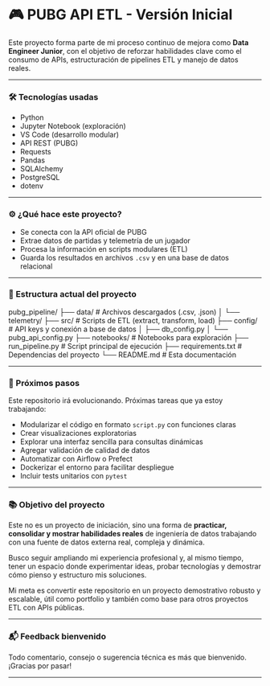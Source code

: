 # 🎮 PUBG API ETL - Versión Inicial

Este proyecto forma parte de mi proceso continuo de mejora como **Data Engineer Junior**, con el objetivo de reforzar habilidades clave como el consumo de APIs, estructuración de pipelines ETL y manejo de datos reales.

---

### 🛠️ Tecnologías usadas

- Python
- Jupyter Notebook (exploración)
- VS Code (desarrollo modular)
- API REST (PUBG)
- Requests
- Pandas
- SQLAlchemy
- PostgreSQL
- dotenv

---

### ⚙️ ¿Qué hace este proyecto?

- Se conecta con la API oficial de PUBG
- Extrae datos de partidas y telemetría de un jugador
- Procesa la información en scripts modulares (ETL)
- Guarda los resultados en archivos `.csv` y en una base de datos relacional

---

### 🧱 Estructura actual del proyecto

pubg_pipeline/
├── data/ # Archivos descargados (.csv, .json)
│ └── telemetry/
├── src/ # Scripts de ETL (extract, transform, load)
├── config/ # API keys y conexión a base de datos
│   ├── db_config.py
│   └── pubg_api_config.py
├── notebooks/ # Notebooks para exploración
├── run_pipeline.py # Script principal de ejecución
├── requirements.txt # Dependencias del proyecto
└── README.md # Esta documentación

---

### 🚀 Próximos pasos

Este repositorio irá evolucionando. Próximas tareas que ya estoy trabajando:
- Modularizar el código en formato `script.py` con funciones claras
- Crear visualizaciones exploratorias
- Explorar una interfaz sencilla para consultas dinámicas
- Agregar validación de calidad de datos
- Automatizar con Airflow o Prefect
- Dockerizar el entorno para facilitar despliegue
- Incluir tests unitarios con `pytest`

---

### 📚 Objetivo del proyecto

Este no es un proyecto de iniciación, sino una forma de **practicar, consolidar y mostrar habilidades reales** de ingeniería de datos trabajando con una fuente de datos externa real, compleja y dinámica.

Busco seguir ampliando mi experiencia profesional y, al mismo tiempo, tener un espacio donde experimentar ideas, probar tecnologías y demostrar cómo pienso y estructuro mis soluciones.

Mi meta es convertir este repositorio en un proyecto demostrativo robusto y escalable, útil como portfolio y también como base para otros proyectos ETL con APIs públicas.

---

### 📬 Feedback bienvenido

Todo comentario, consejo o sugerencia técnica es más que bienvenido. ¡Gracias por pasar!

---